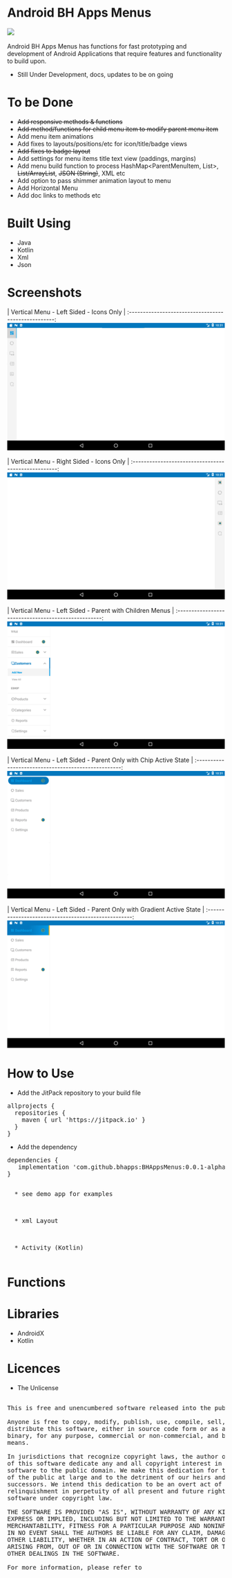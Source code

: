 # Android BH Apps Menus

[![](https://jitpack.io/v/bhapps/BHAppsMenus.svg)](https://jitpack.io/#bhapps/BHAppsMenus)

Android BH Apps Menus has functions for fast prototyping and development of Android Applications that require features and functionality to build upon.

* Still Under Development, docs, updates to be on going

# To be Done

* ~~Add responsive methods & functions~~
* ~~Add method/functions for child menu item to modify parent menu item~~
* Add menu item animations
* Add fixes to layouts/positions/etc for icon/title/badge views
* ~~Add fixes to badge layout~~
* Add settings for menu items title text view (paddings, margins)
* Add menu build function to process HashMap<ParentMenuItem, List<ChildMenuItem>>, ~~List/ArrayList~~, ~~JSON (String)~~, XML etc
* Add option to pass shimmer animation layout to menu
* Add Horizontal Menu
* Add doc links to methods etc

# Built Using

* Java
* Kotlin
* Xml
* Json

# Screenshots

| Vertical Menu - Left Sided - Icons Only           | 
:---------------------------------------------------:
![](screenshots/vertical-left-sided-menu-icons-only.jpg)

| Vertical Menu - Right Sided - Icons Only           | 
:---------------------------------------------------:
![](screenshots/vertical-right-sided-menu-icons-only.jpg)

| Vertical Menu - Left Sided - Parent with Children Menus         | 
:---------------------------------------------------:
![](screenshots/vertical-left-sided-menu-with-parent-and-children-menus.jpg)

| Vertical Menu - Left Sided - Parent Only with Chip Active State | 
:---------------------------------------------------:
![](screenshots/vertical-left-sided-menu-with-parent-only-with-chip-as-active-state.jpg)

| Vertical Menu - Left Sided - Parent Only with Gradient Active State | 
:---------------------------------------------------:
![](screenshots/vertical-left-sided-menu-with-parent-only-with-gradient-as-active-state.jpg)

# How to Use

* Add the JitPack repository to your build file 

<pre>
allprojects {
  repositories {
    maven { url 'https://jitpack.io' }
  }
}
</pre>

* Add the dependency

<pre>
dependencies {
   implementation 'com.github.bhapps:BHAppsMenus:0.0.1-alpha'
}
</pre>

<pre>

  * see demo app for examples

</pre>

<pre>

  * xml Layout

</pre>

<pre>

  * Activity (Kotlin)
   
</pre>

# Functions

# Libraries

* AndroidX
* Kotlin

# Licences

* The Unlicense

<pre>

This is free and unencumbered software released into the public domain.

Anyone is free to copy, modify, publish, use, compile, sell, or
distribute this software, either in source code form or as a compiled
binary, for any purpose, commercial or non-commercial, and by any
means.

In jurisdictions that recognize copyright laws, the author or authors
of this software dedicate any and all copyright interest in the
software to the public domain. We make this dedication for the benefit
of the public at large and to the detriment of our heirs and
successors. We intend this dedication to be an overt act of
relinquishment in perpetuity of all present and future rights to this
software under copyright law.

THE SOFTWARE IS PROVIDED "AS IS", WITHOUT WARRANTY OF ANY KIND,
EXPRESS OR IMPLIED, INCLUDING BUT NOT LIMITED TO THE WARRANTIES OF
MERCHANTABILITY, FITNESS FOR A PARTICULAR PURPOSE AND NONINFRINGEMENT.
IN NO EVENT SHALL THE AUTHORS BE LIABLE FOR ANY CLAIM, DAMAGES OR
OTHER LIABILITY, WHETHER IN AN ACTION OF CONTRACT, TORT OR OTHERWISE,
ARISING FROM, OUT OF OR IN CONNECTION WITH THE SOFTWARE OR THE USE OR
OTHER DEALINGS IN THE SOFTWARE.

For more information, please refer to <http://unlicense.org>

</pre>


